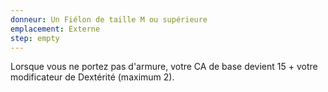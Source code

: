 ```yaml
---
donneur: Un Fiélon de taille M ou supérieure
emplacement: Externe
step: empty
---
```

Lorsque vous ne portez pas d'armure, votre CA de base devient 15 + votre modificateur de Dextérité (maximum 2).